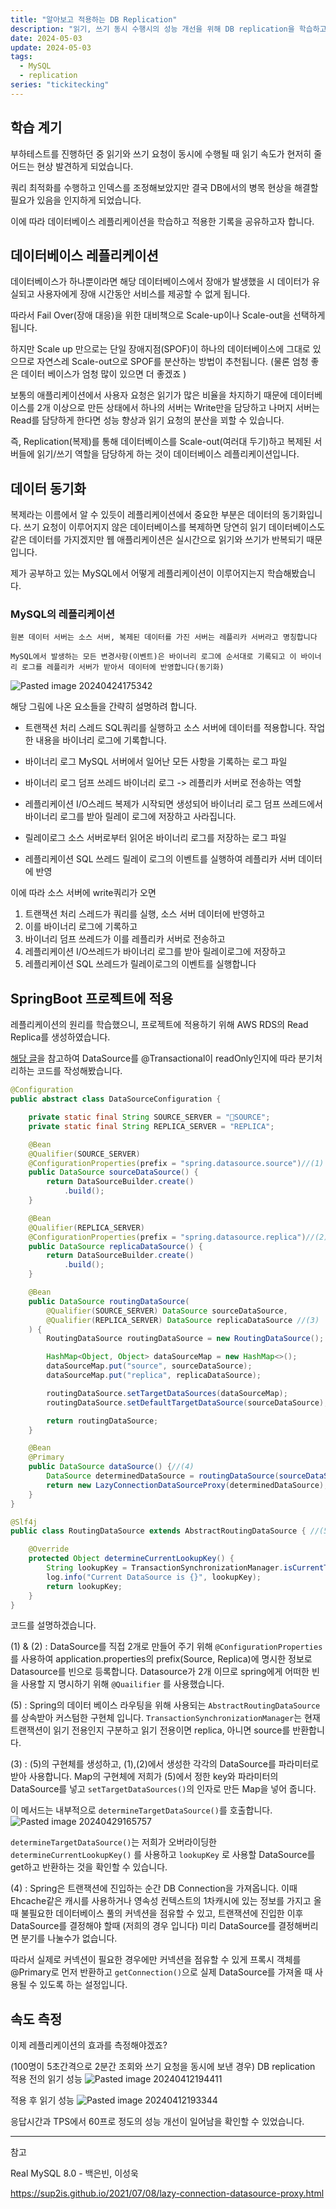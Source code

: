 ```yaml
---
title: "알아보고 적용하는 DB Replication"
description: "읽기, 쓰기 동시 수행시의 성능 개선을 위해 DB replication을 학습하고 적용한 기록"
date: 2024-05-03
update: 2024-05-03
tags:
  - MySQL
  - replication
series: "tickitecking"
---
```


## 학습 계기

부하테스트를 진행하던 중 읽기와 쓰기 요청이 동시에 수행될 때 읽기 속도가 현저히 줄어드는 현상 발견하게 되었습니다. 

쿼리 최적화를 수행하고 인덱스를 조정해보았지만 결국 DB에서의 병목 현상을 해결할 필요가 있음을 인지하게 되었습니다. 

이에 따라 데이터베이스 레플리케이션을 학습하고 적용한 기록을 공유하고자 합니다.

## 데이터베이스 레플리케이션

데이터베이스가 하나뿐이라면 해당 데이터베이스에서 장애가 발생했을 시 데이터가 유실되고 사용자에게 장애 시간동안 서비스를 제공할 수 없게 됩니다.

따라서 Fail Over(장애 대응)을 위한 대비책으로 Scale-up이나 Scale-out을 선택하게 됩니다.

하지만 Scale up 만으로는 단일 장애지점(SPOF)이 하나의 데이터베이스에 그대로 있으므로 자연스레 Scale-out으로 SPOF를 분산하는 방법이 추천됩니다.
(물론 엄청 좋은 데이터 베이스가 엄청 많이 있으면 더 좋겠죠 )

보통의 애플리케이션에서 사용자 요청은 읽기가 많은 비율을 차지하기 때문에 데이터베이스를 2개 이상으로 만든 상태에서 하나의 서버는 Write만을 담당하고 나머지 서버는 Read를 담당하게 한다면 성능 향상과 읽기 요청의 분산을 꾀할 수 있습니다.

즉, Replication(복제)를 통해 데이터베이스를 Scale-out(여러대 두기)하고 복제된 서버들에 읽기/쓰기 역할을 담당하게 하는 것이 데이터베이스 레플리케이션입니다.

## 데이터 동기화

복제라는 이름에서 알 수 있듯이 레플리케이션에서 중요한 부분은 데이터의 동기화입니다. 쓰기 요청이 이루어지지 않은 데이터베이스를 복제하면 당연히 읽기 데이터베이스도 같은 데이터를 가지겠지만 웹 애플리케이션은 실시간으로 읽기와 쓰기가 반복되기 때문입니다.

제가 공부하고 있는 MySQL에서 어떻게 레플리케이션이 이루어지는지 학습해봤습니다.

### MySQL의 레플리케이션

`원본 데이터 서버는 소스 서버, 복제된 데이터를 가진 서버는 레플리카 서버라고 명칭합니다`

`MySQL에서 발생하는 모든 변경사항(이벤트)은 바이너리 로그에 순서대로 기록되고 이 바이너리 로그를 레플리카 서버가 받아서 데이터에 반영합니다(동기화)`

![Pasted image 20240424175342](https://github.com/jinkshower/jinkshower.github.io/assets/135244018/ef209c51-a550-44db-b005-3121e2d14561)

 해당 그림에 나온 요소들을 간략히 설명하려 합니다.

- 트랜잭션 처리 스레드
SQL쿼리를 실행하고 소스 서버에 데이터를 적용합니다. 작업한 내용을 바이너리 로그에 기록합니다.

- 바이너리 로그
MySQL 서버에서 일어난 모든 사항을 기록하는 로그 파일

- 바이너리 로그 덤프 쓰레드
바이너리 로그 -> 레플리카 서버로 전송하는 역할

- 레플리케이션 I/O스레드
복제가 시작되면 생성되어 바이너리 로그 덤프 쓰레드에서 바이너리 로그를 받아 릴레이 로그에 저장하고 사라집니다.

- 릴레이로그
소스 서버로부터 읽어온 바이너리 로그를 저장하는 로그 파일

- 레플리케이션 SQL 쓰레드
릴레이 로그의 이벤트를 실행하여 레플리카 서버 데이터에 반영

이에 따라 소스 서버에 write쿼리가 오면

1. 트랜잭션 처리 스레드가 쿼리를 실행, 소스 서버 데이터에 반영하고 
2. 이를 바이너리 로그에 기록하고
3. 바이너리 덤프 쓰레드가 이를 레플리카 서버로 전송하고
4. 레플리케이션 I/O쓰레드가 바이너리 로그를 받아 릴레이로그에 저장하고
5. 레플리케이션 SQL 쓰레드가 릴레이로그의 이벤트를 실행합니다

## SpringBoot 프로젝트에 적용

레플리케이션의 원리를 학습했으니, 프로젝트에 적용하기 위해 AWS RDS의 Read Replica를 생성하였습니다.

[해당 글](https://velog.io/@skyjoon34/MySQL-RDS-%EC%9D%BD%EA%B8%B0%EC%A0%84%EC%9A%A9-replica-%EC%A0%81%EC%9A%A9)을 참고하여 DataSource를 @Transactional이 readOnly인지에 따라 분기처리하는 코드를 작성해봤습니다.

```java
@Configuration
public abstract class DataSourceConfiguration {

	private static final String SOURCE_SERVER = "SOURCE";
	private static final String REPLICA_SERVER = "REPLICA";

	@Bean
	@Qualifier(SOURCE_SERVER)
	@ConfigurationProperties(prefix = "spring.datasource.source")//(1)
	public DataSource sourceDataSource() {
		return DataSourceBuilder.create()
			.build();
	}

	@Bean
	@Qualifier(REPLICA_SERVER)
	@ConfigurationProperties(prefix = "spring.datasource.replica")//(2)
	public DataSource replicaDataSource() {
		return DataSourceBuilder.create()
			.build();
	}

	@Bean
	public DataSource routingDataSource(
		@Qualifier(SOURCE_SERVER) DataSource sourceDataSource, 
		@Qualifier(REPLICA_SERVER) DataSource replicaDataSource //(3)
	) {
		RoutingDataSource routingDataSource = new RoutingDataSource(); 

		HashMap<Object, Object> dataSourceMap = new HashMap<>(); 
		dataSourceMap.put("source", sourceDataSource);
		dataSourceMap.put("replica", replicaDataSource);

		routingDataSource.setTargetDataSources(dataSourceMap); 
		routingDataSource.setDefaultTargetDataSource(sourceDataSource); 

		return routingDataSource;
	}

	@Bean
	@Primary
	public DataSource dataSource() {//(4)
		DataSource determinedDataSource = routingDataSource(sourceDataSource(), replicaDataSource());
		return new LazyConnectionDataSourceProxy(determinedDataSource);
	}
}

@Slf4j
public class RoutingDataSource extends AbstractRoutingDataSource { //(5)

	@Override
	protected Object determineCurrentLookupKey() {
		String lookupKey = TransactionSynchronizationManager.isCurrentTransactionReadOnly() ? "replica" : "source";
		log.info("Current DataSource is {}", lookupKey);
		return lookupKey;
	}
}
```


코드를 설명하겠습니다.

(1) & (2) : DataSource를 직접 2개로 만들어 주기 위해 `@ConfigurationProperties`를 사용하여 application.properties의 prefix(Source, Replica)에 명시한 정보로 Datasource를 빈으로 등록합니다.
Datasource가 2개 이므로 spring에게 어떠한 빈을 사용할 지 명시하기 위해 `@Quailifier` 를 사용했습니다.

(5) : Spring의 데이터 베이스 라우팅을 위해 사용되는 `AbstractRoutingDataSource`를 상속받아 커스텀한 구현체 입니다. `TransactionSynchronizationManager`는 현재 트랜잭션이 읽기 전용인지 구분하고 읽기 전용이면 replica, 아니면 source를 반환합니다.

(3) : (5)의 구현체를 생성하고, (1),(2)에서 생성한 각각의 DataSource를 파라미터로 받아 사용합니다. 
Map의 구현체에 저희가 (5)에서 정한 key와 파라미터의 DataSource를 넣고 `setTargetDataSources()`의 인자로 만든 Map을 넣어 줍니다.

이 메서드는 내부적으로 `determineTargetDataSource()`를 호출합니다.
![Pasted image 20240429165757](https://github.com/jinkshower/jinkshower.github.io/assets/135244018/09d6de71-f5d4-4dd2-b0ef-4112557e56b7)

`determineTargetDataSource()`는 저희가 오버라이딩한 `determineCurrentLookupKey()` 를 사용하고 `lookupKey` 로 사용할 DataSource를 get하고 반환하는 것을 확인할 수 있습니다. 

(4) : Spring은 트랜잭션에 진입하는 순간 DB Connection을 가져옵니다. 이때 Ehcache같은 캐시를 사용하거나 영속성 컨텍스트의 1차캐시에 있는 정보를 가지고 올 때 불필요한 데이터베이스 풀의 커넥션을 점유할 수 있고, 트랜잭션에 진입한 이후 DataSource를 결정해야 할때 (저희의 경우 입니다) 미리 DataSource를 결정해버리면 분기를 나눌수가 없습니다.

따라서 실제로 커넥션이 필요한 경우에만 커넥션을 점유할 수 있게 프록시 객체를 @Primary로 먼저 반환하고  `getConnection()`으로 실제 DataSource를 가져올 때 사용될 수 있도록 하는 설정입니다.

## 속도 측정

이제 레플리케이션의 효과를 측정해야겠죠?

(100명이 5초간격으로 2분간 조회와 쓰기 요청을 동시에 보낸 경우)
DB replication 적용 전의 읽기 성능
![Pasted image 20240412194411](https://github.com/jinkshower/jinkshower.github.io/assets/135244018/e42383b6-81a3-4e75-9d58-16ee5bc21b79)

적용 후 읽기 성능
![Pasted image 20240412193344](https://github.com/jinkshower/jinkshower.github.io/assets/135244018/8d9d7d62-90e3-4d7b-be97-d6302d8f1a3d)

응답시간과 TPS에서 60프로 정도의 성능 개선이 일어남을 확인할 수 있었습니다.

---
참고

Real MySQL 8.0 - 백은빈, 이성욱

https://sup2is.github.io/2021/07/08/lazy-connection-datasource-proxy.html